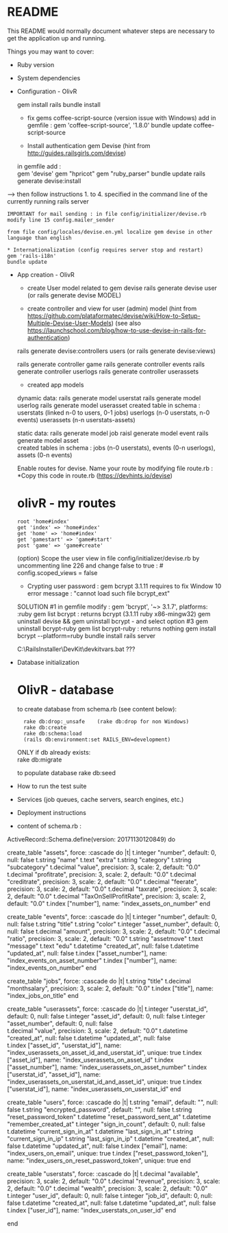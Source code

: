 # README

This README would normally document whatever steps are necessary to get the
application up and running.

Things you may want to cover:

* Ruby version

* System dependencies

* Configuration - OlivR

	gem install rails
	bundle install

	* fix gems coffee-script-source (version issue with Windows)
	add in gemfile :	gem 'coffee-script-source', '1.8.0'
	bundle update coffee-script-source	

	* Install authentication gem Devise (hint from http://guides.railsgirls.com/devise)

	in gemfile add : 		
		gem 'devise'
		gem "hpricot"
		gem "ruby_parser"
	bundle update
	rails generate devise:install 

--> then follow instructions 1. to 4. specified in the command line of the currently running rails server
	
	IMPORTANT for mail sending : in file config/initializer/devise.rb modify line 15 config.mailer_sender  
	
	from file config/locales/devise.en.yml localize gem devise in other language than english

	* Internationalization (config requires server stop and restart)
	gem 'rails-i18n'
	bundle update

* App creation - OlivR

	* create User model related to gem devise 
   	rails generate devise user
   		(or rails generate devise MODEL)

	* create controller and view for user (admin) model
(hint from https://github.com/plataformatec/devise/wiki/How-to-Setup-Multiple-Devise-User-Models)
(see also https://launchschool.com/blog/how-to-use-devise-in-rails-for-authentication)
	
	rails generate devise:controllers users
		(or rails generate devise:views)
	
    rails generate controller game
    rails generate controller events
    rails generate controller userlogs
    rails generate controller userassets

	* created app models
	
	dynamic data:
	rails generate model userstat
    rails generate model userlog
    rails generate model userasset
		created table in schema : 
            userstats (linked n-0 to users, 0-1 jobs)
            userlogs (n-0 userstats, n-0 events)
            userassets (n-n userstats-assets)

	static data:
	rails generate model job
	raisl generate model event
	rails generate model asset	
		created tables in schema : jobs (n-0 userstats), events (0-n userlogs), assets (0-n events)

	Enable routes for devise. Name your route by modifying file route.rb :		
	*Copy this code in route.rb (https://devhints.io/devise)

	# olivR - my routes 
	  root 'home#index'
	  get 'index' => 'home#index'
	  get 'home' => 'home#index' 
	  get 'gamestart' => 'game#start'
	  post 'game' => 'game#create'


	(option) Scope the user view in file config/initializer/devise.rb by uncommenting line 226 and change false to true : # config.scoped_views = false


	* Crypting user password :
	gem bcrypt 3.1.11 requires to fix Window 10 error message : "cannot load such file bcrypt_ext"

	SOLUTION #1 
	in gemfile modify :		gem 'bcrypt', '~> 3.1.7', platforms: :ruby
	gem list bcrypt : returns bcrypt (3.1.11 ruby x86-mingw32) 
	gem uninstall devise && gem uninstall bcrypt - and select option #3
	gem uninstall bcrypt-ruby 
	gem list bcrypt-ruby : returns nothing
	gem install bcrypt --platform=ruby
	bundle install
	rails server

	C:\RailsInstaller\DevKit\devkitvars.bat ???


* Database initialization

	# OlivR - database
    
	to create database from schema.rb (see content below):
		
		rake db:drop:_unsafe	(rake db:drop for non Windows)
		rake db:create 
		rake db:schema:load
		(rails db:environment:set RAILS_ENV=development)
	
	ONLY if db already exists:		
		rake db:migrate

	to populate database
		rake db:seed 

* How to run the test suite

* Services (job queues, cache servers, search engines, etc.)

* Deployment instructions


* content of schema.rb :


ActiveRecord::Schema.define(version: 20171130120849) do

  create_table "assets", force: :cascade do |t|
    t.integer "number", default: 0, null: false
    t.string "name"
    t.text "extra"
    t.string "category"
    t.string "subcategory"
    t.decimal "value", precision: 3, scale: 2, default: "0.0"
    t.decimal "profitrate", precision: 3, scale: 2, default: "0.0"
    t.decimal "creditrate", precision: 3, scale: 2, default: "0.0"
    t.decimal "feerate", precision: 3, scale: 2, default: "0.0"
    t.decimal "taxrate", precision: 3, scale: 2, default: "0.0"
    t.decimal "TaxOnSellProfitRate", precision: 3, scale: 2, default: "0.0"
    t.index ["number"], name: "index_assets_on_number"
  end

  create_table "events", force: :cascade do |t|
    t.integer "number", default: 0, null: false
    t.string "title"
    t.string "color"
    t.integer "asset_number", default: 0, null: false
    t.decimal "amount", precision: 3, scale: 2, default: "0.0"
    t.decimal "ratio", precision: 3, scale: 2, default: "0.0"
    t.string "assetmove"
    t.text "message"
    t.text "edu"
    t.datetime "created_at", null: false
    t.datetime "updated_at", null: false
    t.index ["asset_number"], name: "index_events_on_asset_number"
    t.index ["number"], name: "index_events_on_number"
  end

  create_table "jobs", force: :cascade do |t|
    t.string "title"
    t.decimal "monthsalary", precision: 3, scale: 2, default: "0.0"
    t.index ["title"], name: "index_jobs_on_title"
  end

  create_table "userassets", force: :cascade do |t|
    t.integer "userstat_id", default: 0, null: false
    t.integer "asset_id", default: 0, null: false
    t.integer "asset_number", default: 0, null: false    
    t.decimal "value", precision: 3, scale: 2, default: "0.0"
    t.datetime "created_at", null: false
    t.datetime "updated_at", null: false    
    t.index ["asset_id", "userstat_id"], name: "index_userassets_on_asset_id_and_userstat_id", unique: true
    t.index ["asset_id"], name: "index_userassets_on_asset_id"
    t.index ["asset_number"], name: "index_userassets_on_asset_number"
    t.index ["userstat_id", "asset_id"], name: "index_userassets_on_userstat_id_and_asset_id", unique: true
    t.index ["userstat_id"], name: "index_userassets_on_userstat_id"
  end

  create_table "users", force: :cascade do |t|
    t.string "email", default: "", null: false
    t.string "encrypted_password", default: "", null: false
    t.string "reset_password_token"
    t.datetime "reset_password_sent_at"
    t.datetime "remember_created_at"
    t.integer "sign_in_count", default: 0, null: false
    t.datetime "current_sign_in_at"
    t.datetime "last_sign_in_at"
    t.string "current_sign_in_ip"
    t.string "last_sign_in_ip"
    t.datetime "created_at", null: false
    t.datetime "updated_at", null: false
    t.index ["email"], name: "index_users_on_email", unique: true
    t.index ["reset_password_token"], name: "index_users_on_reset_password_token", unique: true
  end

  create_table "userstats", force: :cascade do |t|
    t.decimal "available", precision: 3, scale: 2, default: "0.0"
    t.decimal "revenue", precision: 3, scale: 2, default: "0.0"
    t.decimal "wealth", precision: 3, scale: 2, default: "0.0"
    t.integer "user_id", default: 0, null: false
    t.integer "job_id", default: 0, null: false
    t.datetime "created_at", null: false
    t.datetime "updated_at", null: false
    t.index ["user_id"], name: "index_userstats_on_user_id"
  end

end
